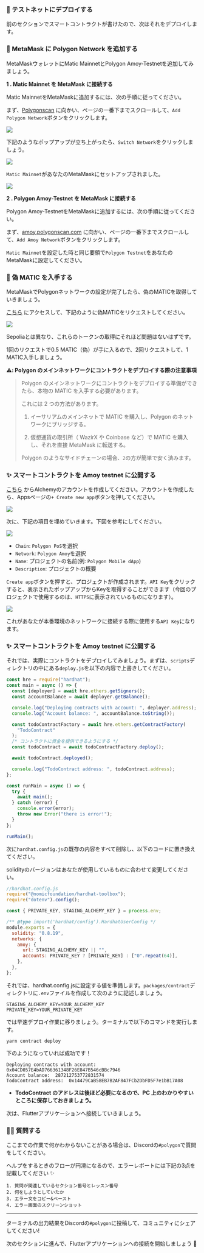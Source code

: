 ### 🐣 テストネットにデプロイする

前のセクションでスマートコントラクトが書けたので、次はそれをデプロイします。

### 🦊 MetaMask に Polygon Network を追加する

MetaMaskウォレットにMatic MainnetとPolygon Amoy-Testnetを追加してみましょう。

**1 \. Matic Mainnet を MetaMask に接続する**

Matic MainnetをMetaMaskに追加するには、次の手順に従ってください。

まず、[Polygonscan](https://polygonscan.com/) に向かい、ページの一番下までスクロールして、`Add Polygon Network`ボタンをクリックします。

![](/images/Polygon-Mobile-dApp/section-3/3_1_1.png)

下記のようなポップアップが立ち上がったら、`Switch Network`をクリックしましょう。

![](/images/Polygon-Mobile-dApp/section-3/3_1_2.png)

`Matic Mainnet`があなたのMetaMaskにセットアップされました。

![](/images/Polygon-Mobile-dApp/section-3/3_1_3.png)

**2 \. Polygon Amoy-Testnet を MetaMask に接続する**

Polygon Amoy-TestnetをMetaMaskに追加するには、次の手順に従ってください。

まず、[amoy.polygonscan.com](https://amoy.polygonscan.com/) に向かい、ページの一番下までスクロールして、`Add Amoy Network`ボタンをクリックします。

`Matic Mainnet`を設定した時と同じ要領で`Polygon Testnet`をあなたのMetaMaskに設定してください。

### 🚰 偽 MATIC を入手する

MetaMaskでPolygonネットワークの設定が完了したら、偽のMATICを取得していきましょう。

[こちら](https://faucet.polygon.technology/) にアクセスして、下記のように偽MATICをリクエストしてください。

![](/images/Polygon-Mobile-dApp/section-3/3_1_4.png)

Sepoliaとは異なり、これらのトークンの取得にそれほど問題はないはずです。

1回のリクエストで0.5 MATIC（偽）が手に入るので、2回リクエストして、1 MATIC入手しましょう。

**⚠️: Polygon のメインネットワークにコントラクトをデプロイする際の注意事項**

> Polygon のメインネットワークにコントラクトをデプロイする準備ができたら、本物の MATIC を入手する必要があります。
>
> これには 2 つの方法があります。
>
> 1. イーサリアムのメインネットで MATIC を購入し、Polygon のネットワークにブリッジする。
>
> 2. 仮想通貨の取引所（ WazirX や Coinbase など）で MATIC を購入し、それを直接 MetaMask に転送する。
>
> Polygon のようなサイドチェーンの場合、`2`の方が簡単で安く済みます。

### ✨ スマートコントラクトを Amoy testnet に公開する

[こちら](https://www.alchemy.com/) からAlchemyのアカウントを作成してください。アカウントを作成したら、Appsページの`+ Create new app`ボタンを押してください。

![](/images/Polygon-Mobile-dApp/section-1/1_3_1.png)

次に、下記の項目を埋めていきます。下図を参考にしてください。

![](/images/Polygon-Mobile-dApp/section-1/1_3_2.png)

- `Chain`: `Polygon PoS`を選択
- `Network`: `Polygon Amoy`を選択
- `Name`: プロジェクトの名前(例: `Polygon Mobile dApp`)
- `Description`: プロジェクトの概要

`Create app`ボタンを押すと、プロジェクトが作成されます。`API Key`をクリックすると、表示されたポップアップからKeyを取得することができます（今回のプロジェクトで使用するのは、`HTTPS`に表示されているものになります）。

![](/images/Polygon-Mobile-dApp/section-1/1_3_3.png)

これがあなたが本番環境のネットワークに接続する際に使用する`API Key`になります。

### ✨ スマートコントラクトを Amoy testnet に公開する

それでは、実際にコントラクトをデプロイしてみましょう。まずは、`scripts`ディレクトリの中にある`deploy.js`を以下の内容で上書きしてください。

```js
const hre = require("hardhat");
const main = async () => {
  const [deployer] = await hre.ethers.getSigners();
  const accountBalance = await deployer.getBalance();

  console.log("Deploying contracts with account: ", deployer.address);
  console.log("Account balance: ", accountBalance.toString());

  const todoContractFactory = await hre.ethers.getContractFactory(
    "TodoContract"
  );
  /* コントラクトに資金を提供できるようにする */
  const todoContract = await todoContractFactory.deploy();

  await todoContract.deployed();

  console.log("TodoContract address: ", todoContract.address);
};

const runMain = async () => {
  try {
    await main();
  } catch (error) {
    console.error(error);
    throw new Error("there is error!");
  }
};

runMain();
```

次に`hardhat.config.js`の既存の内容をすべて削除し、以下のコードに置き換えてください。

solidityのバージョンはあなたが使用しているものに合わせて変更してください。

```js
//hardhat.config.js
require("@nomicfoundation/hardhat-toolbox");
require("dotenv").config();

const { PRIVATE_KEY, STAGING_ALCHEMY_KEY } = process.env;

/** @type import('hardhat/config').HardhatUserConfig */
module.exports = {
  solidity: "0.8.19",
  networks: {
    amoy: {
      url: STAGING_ALCHEMY_KEY || "",
      accounts: PRIVATE_KEY ? [PRIVATE_KEY] : ["0".repeat(64)],
    },
  },
};
```

それでは、hardhat.config.jsに設定する値を準備します。`packages/contract`ディレクトリに`.env`ファイルを作成して次のように記述しましょう。

```
STAGING_ALCHEMY_KEY=YOUR_ALCHEMY_KEY
PRIVATE_KEY=YOUR_PRIVATE_KEY
```

では早速デプロイ作業に移りましょう。ターミナルで以下のコマンドを実行します。

```
yarn contract deploy
```

下のようになっていれば成功です！

```
Deploying contracts with account:  0x04CD057E4bAD766361348F26E847B546cBBc7946
Account balance:  287212753772831574
TodoContract address:  0x14479CaB58EB7B2AF847FCb2DbFD5F7e1bB17A08
```

- **TodoContract のアドレスは後ほど必要になるので、PC 上のわかりやすいところに保存しておきましょう。**

次は、Flutterアプリケーションへ接続していきましょう。

### 🙋‍♂️ 質問する

ここまでの作業で何かわからないことがある場合は、Discordの`#polygon`で質問をしてください。

ヘルプをするときのフローが円滑になるので、エラーレポートには下記の3点を記載してください ✨

```
1. 質問が関連しているセクション番号とレッスン番号
2. 何をしようとしていたか
3. エラー文をコピー&ペースト
4. エラー画面のスクリーンショット
```

---

ターミナルの出力結果をDiscordの`#polygon`に投稿して、コミュニティにシェアしてください!

次のセクションに進んで、Flutterアプリケーションへの接続を開始しましょう 🎉
